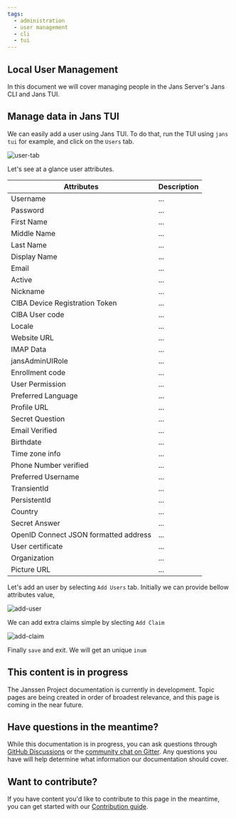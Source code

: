 ```yaml
---
tags:
  - administration
  - user management
  - cli
  - tui
---
```


## Local User Management

In this document we will cover managing people in the Jans Server's Jans CLI and Jans TUI.


## Manage data in Jans TUI

We can easily add a user using Jans TUI. To do that, run the TUI using `jans tui` for example, and click on the `Users` tab.

![user-tab](https://github.com/JanssenProject/jans/assets/43112579/d94916ff-82c6-4d64-bd3a-9b13f3a5038d)

Let's see at a glance user attributes.

|Attributes|Description|
|---|---|
|Username|...| 
|Password |...|
|First Name|...|
|Middle Name|...|
|Last Name|...|
|Display Name|...|
|Email |...|
|Active|...|
|Nickname|...|
|CIBA Device Registration Token|...|
|CIBA User code|...|
|Locale|...|      
|Website URL|...| 
|IMAP Data|...|   
|jansAdminUIRole|...|
|Enrollment code|...|
|User Permission|...|
|Preferred Language|...|
|Profile URL|...|
|Secret Question|...|
|Email Verified|...|
|Birthdate|...|   
|Time zone info|...|
|Phone Number verified|...|
|Preferred Username|...|
|TransientId|...| 
|PersistentId|...|
|Country|...|     
|Secret Answer|...|
|OpenID Connect JSON formatted address|...|
|User certificate|...|
|Organization|...|
|Picture URL|...| 


Let's add an user by selecting `Add Users` tab. Initially we can provide bellow attributes value,

![add-user](https://github.com/JanssenProject/jans/assets/43112579/9f124b19-de4c-401f-9d7b-ac4b32c78163)

 We can add extra claims simple by slecting `Add Claim`

![add-claim](https://github.com/JanssenProject/jans/assets/43112579/97673b9e-4f45-4af3-869a-dfb86a8e972f)

Finally `save` and exit. We will get an unique `inum`


## This content is in progress

The Janssen Project documentation is currently in development. Topic pages are being created in order of broadest relevance, and this page is coming in the near future.

## Have questions in the meantime?

While this documentation is in progress, you can ask questions through [GitHub Discussions](https://github.com/JanssenProject/jans/discussions) or the [community chat on Gitter](https://gitter.im/JanssenProject/Lobby). Any questions you have will help determine what information our documentation should cover.

## Want to contribute?

If you have content you'd like to contribute to this page in the meantime, you can get started with our [Contribution guide](https://docs.jans.io/head/CONTRIBUTING/).
